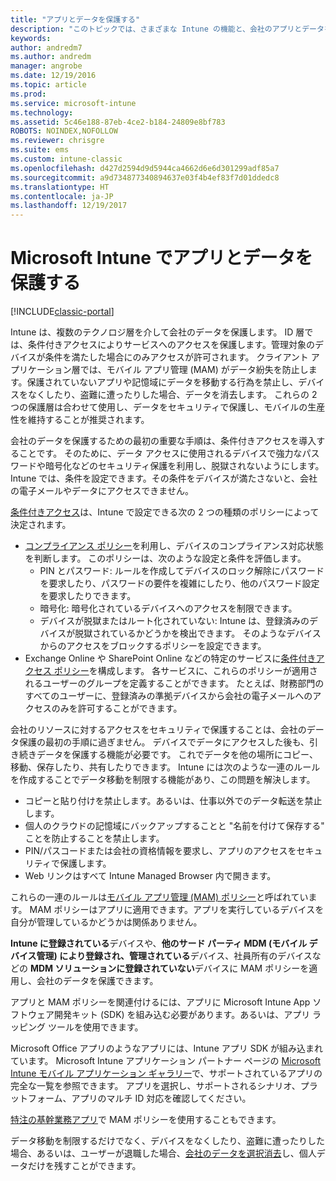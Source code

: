 ```yaml
---
title: "アプリとデータを保護する"
description: "このトピックでは、さまざまな Intune の機能と、会社のアプリとデータを保護するために使用可能な機能について説明します。"
keywords: 
author: andredm7
ms.author: andredm
manager: angrobe
ms.date: 12/19/2016
ms.topic: article
ms.prod: 
ms.service: microsoft-intune
ms.technology: 
ms.assetid: 5c46e188-87eb-4ce2-b184-24809e8bf783
ROBOTS: NOINDEX,NOFOLLOW
ms.reviewer: chrisgre
ms.suite: ems
ms.custom: intune-classic
ms.openlocfilehash: d427d2594d9d5944ca4662d6e6d301299adf85a7
ms.sourcegitcommit: a9d734877340894637e03f4b4ef83f7d01ddedc8
ms.translationtype: HT
ms.contentlocale: ja-JP
ms.lasthandoff: 12/19/2017
---
```

# <a name="protect-apps-and-data-with-microsoft-intune"></a>Microsoft Intune でアプリとデータを保護する

[!INCLUDE[classic-portal](../includes/classic-portal.md)]

Intune は、複数のテクノロジ層を介して会社のデータを保護します。 ID 層では、条件付きアクセスによりサービスへのアクセスを保護します。管理対象のデバイスが条件を満たした場合にのみアクセスが許可されます。 クライアント アプリケーション層では、モバイル アプリ管理 (MAM) がデータ紛失を防止します。保護されていないアプリや記憶域にデータを移動する行為を禁止し、デバイスをなくしたり、盗難に遭ったりした場合、データを消去します。 これらの 2 つの保護層は合わせて使用し、データをセキュリティで保護し、モバイルの生産性を維持することが推奨されます。

会社のデータを保護するための最初の重要な手順は、条件付きアクセスを導入することです。 そのために、データ アクセスに使用されるデバイスで強力なパスワードや暗号化などのセキュリティ保護を利用し、脱獄されないようにします。 Intune では、条件を設定できます。その条件をデバイスが満たさないと、会社の電子メールやデータにアクセスできません。

[条件付きアクセス](restrict-access-to-email-and-o365-services-with-microsoft-intune.md)は、Intune で設定できる次の 2 つの種類のポリシーによって決定されます。
- [コンプライアンス ポリシー](introduction-to-device-compliance-policies-in-microsoft-intune.md)を利用し、デバイスのコンプライアンス対応状態を判断します。 このポリシーは、次のような設定と条件を評価します。
  - PIN とパスワード: ルールを作成してデバイスのロック解除にパスワードを要求したり、パスワードの要件を複雑にしたり、他のパスワード設定を要求したりできます。
  - 暗号化: 暗号化されているデバイスへのアクセスを制限できます。
  - デバイスが脱獄またはルート化されていない: Intune は、登録済みのデバイスが脱獄されているかどうかを検出できます。 そのようなデバイスからのアクセスをブロックするポリシーを設定できます。
- Exchange Online や SharePoint Online などの特定のサービスに[条件付きアクセス ポリシー](restrict-access-to-email-and-o365-services-with-microsoft-intune.md)を構成します。 各サービスに、これらのポリシーが適用されるユーザーのグループを定義することができます。 たとえば、財務部門のすべてのユーザーに、登録済みの準拠デバイスから会社の電子メールへのアクセスのみを許可することができます。

会社のリソースに対するアクセスをセキュリティで保護することは、会社のデータ保護の最初の手順に過ぎません。 デバイスでデータにアクセスした後も、引き続きデータを保護する機能が必要です。 これでデータを他の場所にコピー、移動、保存したり、共有したりできます。 Intune には次のような一連のルールを作成することでデータ移動を制限する機能があり、この問題を解決します。
- コピーと貼り付けを禁止します。あるいは、仕事以外でのデータ転送を禁止します。
- 個人のクラウドの記憶域にバックアップすることと "名前を付けて保存する" ことを防止することを禁止します。
- PIN/パスコードまたは会社の資格情報を要求し、アプリのアクセスをセキュリティで保護します。
- Web リンクはすべて Intune Managed Browser 内で開きます。

これらの一連のルールは[モバイル アプリ管理 (MAM) ポリシー](protect-app-data-using-mobile-app-management-policies-with-microsoft-intune.md)と呼ばれています。 MAM ポリシーはアプリに適用できます。アプリを実行しているデバイスを自分が管理しているかどうかは関係ありません。  

**Intune に登録されている**デバイスや、**他のサード パーティ MDM (モバイル デバイス管理) により登録され、管理されている**デバイス、社員所有のデバイスなどの **MDM ソリューションに登録されていない**デバイスに MAM ポリシーを適用し、会社のデータを保護できます。

アプリと MAM ポリシーを関連付けるには、アプリに Microsoft Intune App ソフトウェア開発キット (SDK) を組み込む必要があります。あるいは、アプリ ラッピング ツールを使用できます。

Microsoft Office アプリのようなアプリには、Intune アプリ SDK が組み込まれています。 Microsoft Intune アプリケーション パートナー ページの [Microsoft Intune モバイル アプリケーション ギャラリー](https://www.microsoft.com/cloud-platform/microsoft-intune-apps)で、サポートされているアプリの完全な一覧を参照できます。 アプリを選択し、サポートされるシナリオ、プラットフォーム、アプリのマルチ ID 対応を確認してください。

[特注の基幹業務アプリ](/intune/apps-prepare-mobile-application-management)で MAM ポリシーを使用することもできます。

データ移動を制限するだけでなく、デバイスをなくしたり、盗難に遭ったりした場合、あるいは、ユーザーが退職した場合、[会社のデータを選択消去](wipe-managed-company-app-data-with-microsoft-intune.md)し、個人データだけを残すことができます。
